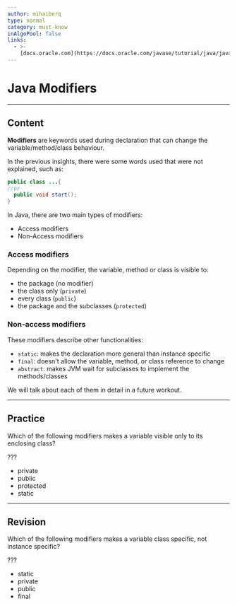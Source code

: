 ```yaml
---
author: mihaiberq
type: normal
category: must-know
inAlgoPool: false
links:
  - >-
    [docs.oracle.com](https://docs.oracle.com/javase/tutorial/java/javaOO/accesscontrol.html){website}
---
```


# Java Modifiers


---

## Content

**Modifiers** are keywords used during declaration that can change the variable/method/class behaviour.

In the previous insights, there were some words used that were not explained, such as:

```java
public class ...{
//or
  public void start();
}
```

In Java, there are two main types of modifiers:

- Access modifiers
- Non-Access modifiers

### Access modifiers

Depending on the modifier, the variable, method or class is visible to:

- the package (no modifier)
- the class only (`private`)
- every class (`public`)
- the package and the subclasses (`protected`)

### Non-access modifiers

These modifiers describe other functionalities:

- `static`: makes the declaration more general than instance specific
- `final`: doesn't allow the variable, method, or class reference to change
- `abstract`: makes JVM wait for subclasses to implement the methods/classes

We will talk about each of them in detail in a future workout.


---

## Practice

Which of the following modifiers makes a variable visible only to its enclosing class?

???

- private
- public
- protected
- static


---

## Revision

Which of the following modifiers makes a variable class specific, not instance specific?

???

- static
- private
- public
- final
